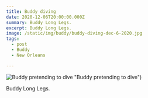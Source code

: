 ```yaml
---
title: Buddy diving
date: 2020-12-06T20:00:00.000Z
summary: Buddy Long Legs.
excerpt: Buddy Long Legs.
image: /static/img/buddy/buddy-diving-dec-6-2020.jpg
tags:
  - post 
  - Buddy
  - New Orleans

---
```


![Buddy pretending to dive](/static/img/buddy/buddy-diving-dec-6-2020.jpg) "Buddy pretending to dive")

Buddy Long Legs.